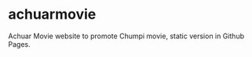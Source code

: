 achuarmovie
===========

Achuar Movie website to promote Chumpi movie, static version in Github Pages.